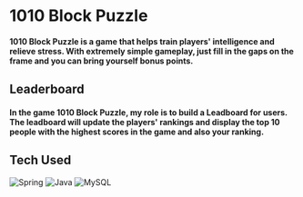 # 1010 Block Puzzle
#### 1010 Block Puzzle is a game that helps train players' intelligence and relieve stress. With extremely simple gameplay, just fill in the gaps on the frame and you can bring yourself bonus points.


## Leaderboard
#### In the game 1010 Block Puzzle, my role is to build a Leadboard for users. The leadboard will update the players' rankings and display the top 10 people with the highest scores in the game and also your ranking.


## Tech Used
![Spring](https://img.shields.io/badge/spring-%236DB33F.svg?style=for-the-badge&logo=spring&logoColor=white) ![Java](https://img.shields.io/badge/java-%23ED8B00.svg?style=for-the-badge&logo=java&logoColor=white) ![MySQL](https://img.shields.io/badge/mysql-%2300f.svg?style=for-the-badge&logo=mysql&logoColor=white) 

